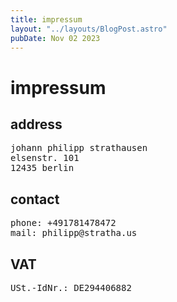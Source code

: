 ```yaml
---
title: impressum
layout: "../layouts/BlogPost.astro"
pubDate: Nov 02 2023
---
```


# impressum

## address

<pre>
johann philipp strathausen
elsenstr. 101
12435 berlin
</pre>

## contact

<pre>
phone: +491781478472
mail: philipp@stratha.us
</pre>

## VAT

<pre>
USt.-IdNr.: DE294406882
</pre>
